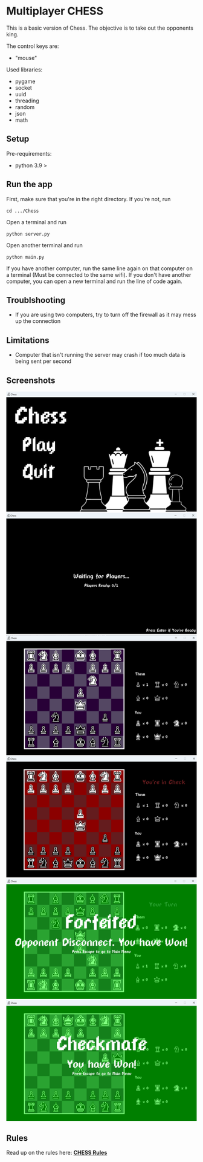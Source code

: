 # Multiplayer CHESS
This is a basic version of Chess. The objective is to take out the opponents king.

The control keys are:
- "mouse"

Used libraries:
- pygame
- socket
- uuid
- threading
- random
- json
- math


## Setup

Pre-requirements:

* python 3.9 >

## Run the app

First, make sure that you're in the right directory. If you're not, run
```
cd .../Chess
```

Open a terminal and run
```
python server.py
```

Open another terminal and run

```shell
python main.py
```

If you have another computer, run the same line again on that computer on a terminal (Must be connected to the same wifi). If you don't have another computer, you can open a new terminal and run the line of code again. 

## Troublshooting

- If you are using two computers, try to turn off the firewall as it may mess up the connection

## Limitations

- Computer that isn't running the server may crash if too much data is being sent per second

## Screenshots

![Menu](Assets/Screenshots/menu.png)
![Lobby](Assets/Screenshots/lobby.png)
![Game](Assets/Screenshots/game.png)
![Check](Assets/Screenshots/check.png)
![Forfeit](Assets/Screenshots/forfeit.png)
![Checkmate](Assets/Screenshots/checkmate.png)

## Rules

Read up on the rules here: **[CHESS Rules](https://www.chesshouse.com/pages/chess-rules)**
